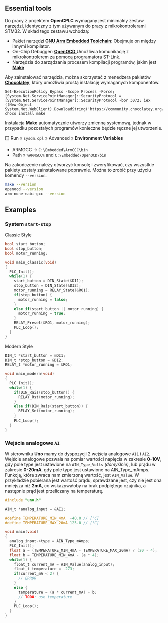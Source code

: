## Essential tools

Do pracy z projektem **OpenCPLC** wymagany jest minimalny zestaw narzędzi, identyczny z tym używanym do pracy z mikrokontrolerami STM32. W skład tego zestawu wchodzą:

- Pakiet narzędzi [**GNU Arm Embedded Toolchain**](https://developer.arm.com/downloads/-/gnu-rm): Obejmuje on między innymi kompilator.
- On-Chip Debugger: [**OpenOCD** ](https://gnutoolchains.com/arm-eabi/openocd/) Umożliwia komunikację z mikrokontrolerem za pomocą programatora ST-Link.
- Narzędzia do zarządzania procesem kompilacji programów, jakim jest [**Make**](https://www.gnu.org/software/make/)

Aby zainstalować narzędzia, można skorzystać z menedżera pakietów [**Chocolatey**](https://chocolatey.org/), który umożliwia prostą instalację wymaganych komponentów.

```
Set-ExecutionPolicy Bypass -Scope Process -Force; [System.Net.ServicePointManager]::SecurityProtocol = [System.Net.ServicePointManager]::SecurityProtocol -bor 3072; iex ((New-Object System.Net.WebClient).DownloadString('https://community.chocolatey.org/install.ps1'))
choco install make
```

Instalacja **Make** automatycznie utworzy zmienną systemową, jednak w przypadku pozostałych programów konieczne będzie ręczne jej utworzenie.

🪟 Run » `sysdm.cpl` » Advanced » **Environment Variables**

- ARMGCC → `C:\Embedded\ArmGCC\bin`
- Path » `%ARMGCC%` and `C:\Embedded\OpenOCD\bin`

Na zakończenie należy otworzyć konsolę i zweryfikować, czy wszystkie pakiety zostały zainstalowane poprawnie. Można to zrobić przy użyciu komendy `--version`.

```bash
make --version
openocd --version
arm-none-eabi-gcc --version
```

## Examples

### System `start`-`stop`

Classic Style

```c
bool start_button;
bool stop_button;
bool motor_running;

void main_classic(void)
{
  PLC_Init();
  while(1) {
    start_button = DIN_State(&DI1);
    stop_button = DIN_State(&DI2);
    motor_running = RELAY_State(&RO1);
    if(stop_button) {
      motor_running = false;
    }
    else if(start_button || motor_running) {
      motor_running = true;
    }
    RELAY_Preset(&RO1, motor_running);
    PLC_Loop();
  }
}
```

Modern Style

```c
DIN_t *start_button = &DI1;
DIN_t *stop_button = &DI2;
RELAY_t *motor_running = &RO1;

void main_modern(void)
{
  PLC_Init();
  while(1) {
    if(DIN_Rais(stop_button)) {
      RELAY_Rst(motor_running);
    }
    else if(DIN_Rais(start_button)) {
      RELAY_Set(motor_running);
    }
    PLC_Loop();
  }
}
```





### Wejścia analogowe **`AI`**

W sterowniku **Uno** mamy do dyspozycji 2 wejścia analogowe `AI1` i `AI2`. Wejście analogowe pozwala na pomiar wartości napięcia w zakresie **0-10V**, gdy pole type jest ustawione na `AIN_Type_Volts` _(domyślnie)_, lub prądu w zakresie **0-20mA**, gdy pole type jest ustawione na AIN_Type_mAmps. Funkcją, która zwraca nam zmierzoną wartość, jest `AIN_Value`.  W przykładzie pobierana jest wartość prądu, sprawdzane jest, czy nie jest ona mniejsza niż **2mA**, co wskazywałoby na brak podpiętego czujnika, a następnie prąd jest przeliczany na temperaturę.

```c
#include "uno.h"

AIN_t *analog_input = &AI1;

#define TEMPERATURE_MIN_4mA  -40.0 // [°C]
#define TEMPERATURE_MAX_20mA 125.0 // [°C]

void main(void)
{
  analog_input->type = AIN_Type_mAmps;
  PLC_Init();
  float a = (TEMPERATURE_MIN_4mA - TEMPERATURE_MAX_20mA) / (20 - 4);
  float b = TEMPERATURE_MIN_4mA - (a * 4);
  while(1) {
    float_t current_mA = AIN_Value(analog_input);
    float_t temperature = -273;
    if(current_mA < 2) {
      // ERROR
    }
    else {
      temperature = (a * current_mA) + b;
      // TODO: use temperature
    }
    PLC_Loop();
  }
}
```
